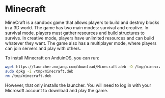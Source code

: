 # Minecraft

MineCraft is a sandbox game that allows players to build and destroy blocks in a 3D world. The game has two main modes: survival and creative. In survival mode, players must gather resources and build structures to survive. In creative mode, players have unlimited resources and can build whatever they want. The game also has a multiplayer mode, where players can join servers and play with others.

To install Minecraft on AnduinOS, you can run:

```bash
wget https://launcher.mojang.com/download/Minecraft.deb -O /tmp/minecraft.deb
sudo dpkg -i /tmp/minecraft.deb
rm /tmp/minecraft.deb
```

However, that only installs the launcher. You will need to log in with your Microsoft account to download and play the game.
